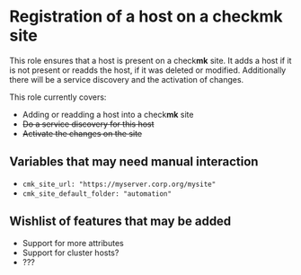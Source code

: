 # Registration of a host on a checkmk site

This role ensures that a host is present on a check**mk** site. It adds
a host if it is not present or readds the host, if it was deleted or
modified. Additionally there will be a service discovery and the
activation of changes. 

This role currently covers:
* Adding or readding a host into a check**mk** site
* ~~Do a service discovery for this host~~
* ~~Activate the changes on the site~~

## Variables that may need manual interaction

* `cmk_site_url: "https://myserver.corp.org/mysite"`
* `cmk_site_default_folder: "automation"`

## Wishlist of features that may be added

* Support for more attributes
* Support for cluster hosts?
* ???

